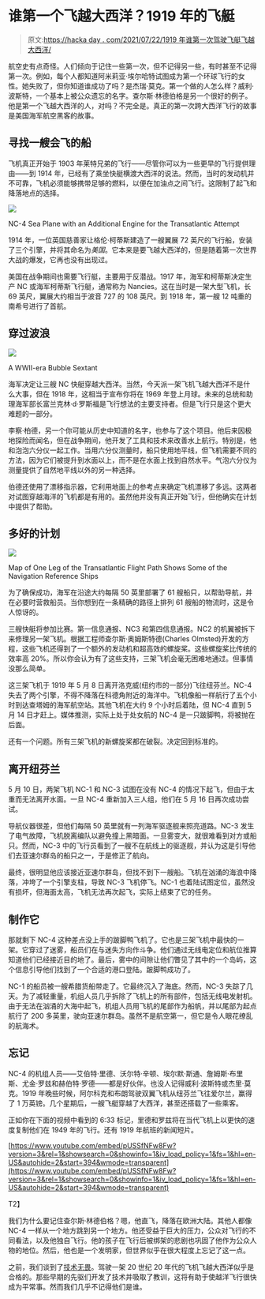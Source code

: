 # 谁第一个飞越大西洋？1919 年的飞艇

> 原文:[https://hacka day . com/2021/07/22/1919 年谁第一次驾驶飞艇飞越大西洋/](https://hackaday.com/2021/07/22/who-flew-across-the-atlantic-first-the-airborne-boats-of-1919/)

航空史有点奇怪。人们倾向于记住一些第一次，但不记得另一些，有时甚至不记得第一次。例如，每个人都知道阿米莉亚·埃尔哈特试图成为第一个环球飞行的女性。她失败了，但你知道谁成功了吗？是杰瑞·莫克。第一个做的人怎么样？威利·波斯特，一个基本上被公众遗忘的名字。查尔斯·林德伯格是另一个很好的例子。他是第一个飞越大西洋的人，对吗？不完全是。真正的第一次跨大西洋飞行的故事是美国海军航空黑客的故事。

## 寻找一艘会飞的船

飞机真正开始于 1903 年莱特兄弟的飞行——尽管你可以为一些更早的飞行提供理由——到 1914 年，已经有了乘坐快艇横渡大西洋的说法。然而，当时的发动机并不可靠，飞机必须能够携带足够的燃料，以便在加油点之间飞行。这限制了起飞和降落地点的选择。

[![](../Images/031015f948e26cebbb242e5405514bc7.png)](https://hackaday.com/wp-content/uploads/2021/06/nc4.jpg)

NC-4 Sea Plane with an Additional Engine for the Transatlantic Attempt

1914 年，一位英国慈善家让格伦·柯蒂斯建造了一艘翼展 72 英尺的飞行船，安装了三个引擎，并将其命名为*美国*。它本来是要飞越大西洋的，但是随着第一次世界大战的爆发，它再也没有出现过。

美国在战争期间也需要飞行艇，主要用于反潜战。1917 年，海军和柯蒂斯决定生产 NC 或海军柯蒂斯飞行艇，通常称为 Nancies。这在当时是一架大型飞机，长 69 英尺，翼展大约相当于波音 727 的 108 英尺。到 1918 年，第一艘 12 吨重的南希号进行了首航。

## 穿过波浪

[![](../Images/8b40477f4382a27235312be9f238342f.png)](https://hackaday.com/wp-content/uploads/2021/06/bubble.jpg)

A WWII-era Bubble Sextant

海军决定让三艘 NC 快艇穿越大西洋。当然，今天派一架飞机飞越大西洋不是什么大事，但在 1918 年，这相当于宣布你将在 1969 年登上月球。未来的总统和助理海军部长富兰克林·d·罗斯福是飞行想法的主要支持者。但是飞行只是这个更大难题的一部分。

李察·柏德，另一个你可能从历史中知道的名字，也参与了这个项目。他后来因极地探险而闻名，但在战争期间，他开发了工具和技术来改善水上航行。特别是，他和泡泡六分仪一起工作。当用六分仪测量时，船只使用地平线，但飞机需要不同的方法，因为它们被提升到水面以上，而不是在水面上找到自然水平。气泡六分仪为测量提供了自然地平线以外的另一种选择。

伯德还使用了漂移指示器，它利用地面上的参考点来确定飞机漂移了多远。这两者对试图穿越海洋的飞机都是有用的。虽然他并没有真正开始飞行，但他确实在计划中提供了帮助。

## 多好的计划

[![](../Images/3e764bada02f4ae7952e108c06a22d64.png)](https://hackaday.com/wp-content/uploads/2021/06/map.jpg)

Map of One Leg of the Transatlantic Flight Path Shows Some of the Navigation Reference Ships

为了确保成功，海军在沿途大约每隔 50 英里部署了 61 艘船只，以帮助导航，并在必要时营救船员。当你想到在一条精确的路径上排列 61 艘船的物流时，这是令人惊讶的。

三艘快艇将参加比赛。第一信息通报、NC3 和第四信息通报。NC2 的机翼被拆下来修理另一架飞机。根据工程师查尔斯·奥姆斯特德(Charles Olmsted)开发的方程，这些飞机还得到了一个额外的发动机和超高效的螺旋桨。这些螺旋桨比传统的效率高 20%。所以你会认为有了这些支持，三架飞机会毫无困难地通过。但事情没那么简单。

这三架飞机于 1919 年 5 月 8 日离开洛克威(纽约市的一部分)飞往纽芬兰。NC-4 失去了两个引擎，不得不降落在科德角附近的海洋中。飞机像船一样航行了五个小时到达查塔姆的海军航空站。其他飞机在大约 9 个小时后着陆，但 NC-4 直到 5 月 14 日才赶上。媒体推测，实际上处于处女航的 NC-4 是一只跛脚鸭，将被抛在后面。

还有一个问题。所有三架飞机的新螺旋桨都在破裂。决定回到标准的。

## 离开纽芬兰

5 月 10 日，两架飞机 NC-1 和 NC-3 试图在没有 NC-4 的情况下起飞，但由于太重而无法离开水面。一旦 NC-4 重新加入三人组，他们在 5 月 16 日再次成功尝试。

导航仪器很差，但他们每隔 50 英里就有一列海军驱逐舰来照亮道路。NC-3 发生了电气故障，飞机脱离编队以避免撞上黑暗面。一旦雾变大，就很难看到对方或船只。然而，NC-3 中的飞行员看到了一艘不在航线上的驱逐舰，并认为这是引导他们去亚速尔群岛的船只之一，于是修正了航向。

最终，很明显他应该接近亚速尔群岛，但找不到下一艘船。飞机在汹涌的海浪中降落，冲垮了一个引擎支柱，导致 NC-3 飞机停飞。NC-1 也着陆试图定位，虽然没有损坏，但海面太高，飞机无法再次起飞，实际上结束了它的任务。

## 制作它

那就剩下 NC-4 这种差点没上手的跛脚鸭飞机了。它也是三架飞机中最快的一架。它穿过了迷雾，船员们在与迷失方向作斗争。他们通过无线电定位和航位推算知道他们已经接近目的地了。最后，雾中的间隙让他们瞥见了其中的一个岛屿，这个信息引导他们找到了一个合适的港口登陆。跛脚鸭成功了。

NC-1 的船员被一艘希腊货船带走了。它最终沉入了海底。然而，NC-3 失踪了几天。为了减轻重量，机组人员几乎拆除了飞机上的所有部件，包括无线电发射机。由于无法在汹涌的大海中起飞，机组人员用飞机的尾部作为船帆，并以尾部为起点航行了 200 多英里，驶向亚速尔群岛。虽然不是航空第一，但它是令人眼花缭乱的航海术。

## 忘记

NC-4 的机组人员——艾伯特·里德、沃尔特·辛顿、埃尔默·斯通、詹姆斯·布里斯、尤金·罗兹和赫伯特·罗德——都是好伙伴。也没人记得威利·波斯特或杰里·莫克。1919 年晚些时候，阿尔科克和布朗驾驶双翼飞机从纽芬兰飞往爱尔兰，赢得了 1 万英镑。几个星期后，一艘飞艇穿越了大西洋，甚至还搭载了一些乘客。

正如你在下面的视频中看到的 6:33 标记，里德和罗兹将在当代飞机上以更快的速度复制他们在 1949 年的飞行。还有 1919 年航班的新闻短片。

 [https://www.youtube.com/embed/pUSSfNFw8Fw?version=3&rel=1&showsearch=0&showinfo=1&iv_load_policy=1&fs=1&hl=en-US&autohide=2&start=394&wmode=transparent](https://www.youtube.com/embed/pUSSfNFw8Fw?version=3&rel=1&showsearch=0&showinfo=1&iv_load_policy=1&fs=1&hl=en-US&autohide=2&start=394&wmode=transparent)

T2】

我们为什么要记住查尔斯·林德伯格？嗯，他直飞，降落在欧洲大陆。其他人都像 NC-4 一样从一个地方跳到另一个地方。他还受益于巨大的压力，公众对飞行的不同看法，以及他独自飞行。他的孩子在飞行后被绑架的悲剧也巩固了他作为公众人物的地位。然后，他也是一个发明家，但世界似乎在很大程度上忘记了这一点。

之前，我们谈到了[技术无畏](https://hackaday.com/2021/05/25/technical-audacity-and-the-phone-book/)。驾驶一架 20 世纪 20 年代的飞机飞越大西洋似乎是合格的。那些早期的先驱们开发了技术并吸取了教训，这将有助于使越洋飞行很快成为平常事。然而我们几乎不记得他们是谁。